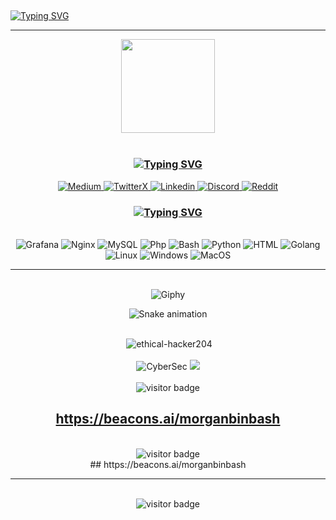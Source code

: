 <h2></h2>

 [![Typing SVG](https://readme-typing-svg.demolab.com?font=Fira+Code&pause=1000&color=9B48F7&random=false&width=435&lines=%3C+Cybersecurity+Spotlight+%3E;%3C+Featured+in+digital+security+%3E;%3C+Cyber+Threat+Management+%3E;%3C+Ethical+Hacker+%3E;%3C+Pentester+%3E;%3C+CTF+player+%3E)](https://git.io/typing-svg)

<hr>
<div align="center">
  <img height="150" src="https://media.tenor.com/dHk-LfzHrtwAAAAi/linux-computer.gif"  />
</div>

<div align="center">
  <br/>

###  [![Typing SVG](https://readme-typing-svg.demolab.com?font=Fira+Code&size=17&pause=900&color=9B48F7&random=false&width=435&lines=Connect+;with+;me.;%3E%3E%3E%3E%3E%3E%3E%3E%3E%3E%3E%3E%3E%3E%3E%3E%3E%3E%3E%3E%3E%3E%3E%3E%3E%3E%3E%3E%3E%3E%3E%3E%3E%3E)](https://git.io/typing-svg)

<div align="center">
   <a href="https://medium.com/@morganbinbash" target="_blank">
  <img src="https://github.com/washingtonP1974/washingtonP1974/assets/55928887/daebcf23-5c1b-4617-ac64-5df6499f92ec" alt="Medium">
</a>
  <a href="https://twitter.com/morganbinbash" target="_blank">
  <img src="https://github.com/washingtonP1974/washingtonP1974/assets/55928887/00d62ae1-e232-407f-b9b3-5da311616bbd" alt="TwitterX">
</a>
<a href="https://www.linkedin.com/in/washington8p/" target="_blank">
  <img src="https://github.com/washingtonP1974/washingtonP1974/assets/55928887/ea0caf76-dbef-4403-ad51-755459e1c353" alt="Linkedin">
</a>
<a href="https://discord.com/channels/965763142770634782/1062873067652665405" target="_blank">
  <img src="https://github.com/washingtonP1974/washingtonP1974/assets/55928887/906bf7a7-52bb-4005-8db9-cd807ae3d6e0" alt="Discord">
</a>
<a href="https://www.reddit.com/user/m0rg4" target="_blank">
  <img src="https://github.com/washingtonP1974/washingtonP1974/assets/55928887/8b4c9314-f8f6-4d5f-a680-41377d8976a8)" alt="Reddit">
</div>

### [![Typing SVG](https://readme-typing-svg.demolab.com?font=Fira+Code&size=17&pause=900&color=9B48F7&random=false&width=435&lines=Knowledge;in;%3E%3E%3E%3E%3E%3E%3E%3E%3E%3E%3E%3E%3E%3E%3E%3E%3E%3E%3E%3E%3E%3E%3E%3E%3E%3E%3E%3E%3E%3E%3E%3E%3E%3E)](https://git.io/typing-svg)

<div align="center">
  <br/>
  <img src="https://img.icons8.com/color/48/000000/grafana.png" alt="Grafana">
  <img src="https://img.icons8.com/color/48/000000/nginx.png" alt="Nginx">
  <img src="https://img.icons8.com/color/48/000000/mysql.png" alt="MySQL">
  <img src="https://img.icons8.com/color/48/000000/php.png" alt="Php">
  <img src="https://img.icons8.com/color/48/000000/bash.png" alt="Bash">
  <img src="https://img.icons8.com/color/48/000000/python.png" alt="Python">
  <img src="https://img.icons8.com/color/48/000000/html-5.png" alt="HTML">
  <img src="https://img.icons8.com/color/48/000000/golang.png" alt="Golang">
  <img src="https://img.icons8.com/color/48/000000/linux--v1.png" alt="Linux">
  <img src="https://img.icons8.com/color/48/000000/windows-logo.png" alt="Windows">
  <img src="https://img.icons8.com/color/48/000000/mac-os.png" alt="MacOS">
</div>

<hr>
<div align="center">
  <br/>
  <img src="https://media.giphy.com/media/v1.Y2lkPTc5MGI3NjExaW80bjRpaTZ6emhjcXNyN3oycjMxanB4Z2Uxc21vYjM0emo3Y3oxcyZlcD12MV9pbnRlcm5hbF9naWZfYnlfaWQmY3Q9Zw/wl4qpVTu3se15zv6iq/giphy.gif" alt="Giphy">
</div>

![Snake animation](https://github.com/LuigiGF/LuigiGF/blob/output/github-contribution-grid-snake.svg)

<div align="center">
<br/>
  <img src="https://github.com/washingtonP1974/Certificates/blob/main/cyber-threat-204management.png" alt=""management>
  <img src="https://github.com/washingtonP1974/Certificates/blob/main/ethical-hacker204.png" alt="ethical-hacker204">
</div>

<div align="center">
<br/>
  <img src="https://github.com/washingtonP1974/washingtonP1974/assets/55928887/d7faebc1-af60-49d0-92af-8606760d3664" alt="CyberSec">
  <img src="https://github.com/washingtonP1974/washingtonP1974/assets/55928887/338f9bbc-6b50-4bd1-aede-594465602561"
</div>

<div align="center">
<br/>
   <img src="https://github.com/washingtonP1974/Certificates/blob/main/m190.png" alt="visitor badge"/>
</div>

## https://beacons.ai/morganbinbash

<div align="center">
<br/>
  <img src="https://visitor-badge.laobi.icu/badge?page_id=github.com/washingtonP1974.README.md" alt="visitor badge"/>
</div>
## https://beacons.ai/morganbinbash

<hr>
<div align="center">
  <br/>
  <img src="https://visitor-badge.laobi.icu/badge?page_id=github.com/washingtonP1974.README.md" alt="visitor badge"/>
</div>
